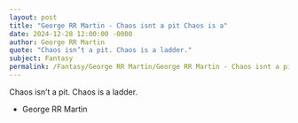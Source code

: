 ```yaml
---
layout: post
title: "George RR Martin - Chaos isnt a pit Chaos is a"
date: 2024-12-28 12:00:00 -0000
author: George RR Martin
quote: "Chaos isn’t a pit. Chaos is a ladder."
subject: Fantasy
permalink: /Fantasy/George RR Martin/George RR Martin - Chaos isnt a pit Chaos is a
---
```


Chaos isn’t a pit. Chaos is a ladder.

- George RR Martin
